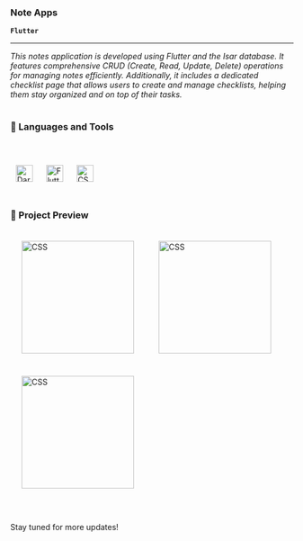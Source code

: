 ### Note Apps

**`Flutter`**

---

*This notes application is developed using Flutter and the Isar database. It features comprehensive CRUD (Create, Read, Update, Delete) operations for managing notes efficiently. Additionally, it includes a dedicated checklist page that allows users to create and manage checklists, helping them stay organized and on top of their tasks.*

#


### 🧰 Languages and Tools

<br>

<p align="left">
  <img alt="Dart" style="margin:10px" width="30px" src="https://cdn.jsdelivr.net/gh/devicons/devicon@latest/icons/dart/dart-original.svg" />
  <img alt="Flutter" style="margin:10px" width="30px" src="https://cdn.jsdelivr.net/gh/devicons/devicon@latest/icons/flutter/flutter-original.svg" />
  <img alt="CSS" style="margin:10px" width="30px" src="https://isar.dev/isar.svg" />
</p>

#

### 📱 Project Preview


<div align="left">
  <img alt="CSS" style="margin:20px" width="200px" src="https://github.com/user-attachments/assets/ef586ae3-e1d5-4870-8985-ca7052a1f527" />
  <img alt="CSS" style="margin:20px" width="200px" src="https://github.com/user-attachments/assets/a80c2c0f-892a-4e8e-a517-09f6f848b677" />
  <img alt="CSS" style="margin:20px" width="200px" src="https://github.com/user-attachments/assets/ca748ba3-3d15-4f3b-b90d-c8d14e5774c8" />
</div>


#

Stay tuned for more updates!
